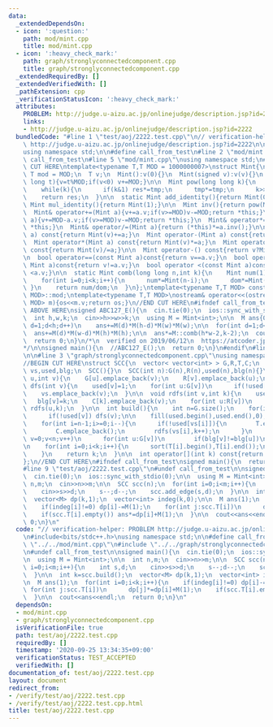 ```yaml
---
data:
  _extendedDependsOn:
  - icon: ':question:'
    path: mod/mint.cpp
    title: mod/mint.cpp
  - icon: ':heavy_check_mark:'
    path: graph/stronglyconnectedcomponent.cpp
    title: graph/stronglyconnectedcomponent.cpp
  _extendedRequiredBy: []
  _extendedVerifiedWith: []
  _pathExtension: cpp
  _verificationStatusIcon: ':heavy_check_mark:'
  attributes:
    PROBLEM: http://judge.u-aizu.ac.jp/onlinejudge/description.jsp?id=2222
    links:
    - http://judge.u-aizu.ac.jp/onlinejudge/description.jsp?id=2222
  bundledCode: "#line 1 \"test/aoj/2222.test.cpp\"\n// verification-helper: PROBLEM\
    \ http://judge.u-aizu.ac.jp/onlinejudge/description.jsp?id=2222\n\n#include<bits/stdc++.h>\n\
    using namespace std;\n\n#define call_from_test\n#line 2 \"mod/mint.cpp\"\n\n#ifndef\
    \ call_from_test\n#line 5 \"mod/mint.cpp\"\nusing namespace std;\n#endif\n\n//BEGIN\
    \ CUT HERE\ntemplate<typename T,T MOD = 1000000007>\nstruct Mint{\n  static constexpr\
    \ T mod = MOD;\n  T v;\n  Mint():v(0){}\n  Mint(signed v):v(v){}\n  Mint(long\
    \ long t){v=t%MOD;if(v<0) v+=MOD;}\n\n  Mint pow(long long k){\n    Mint res(1),tmp(v);\n\
    \    while(k){\n      if(k&1) res*=tmp;\n      tmp*=tmp;\n      k>>=1;\n    }\n\
    \    return res;\n  }\n\n  static Mint add_identity(){return Mint(0);}\n  static\
    \ Mint mul_identity(){return Mint(1);}\n\n  Mint inv(){return pow(MOD-2);}\n\n\
    \  Mint& operator+=(Mint a){v+=a.v;if(v>=MOD)v-=MOD;return *this;}\n  Mint& operator-=(Mint\
    \ a){v+=MOD-a.v;if(v>=MOD)v-=MOD;return *this;}\n  Mint& operator*=(Mint a){v=1LL*v*a.v%MOD;return\
    \ *this;}\n  Mint& operator/=(Mint a){return (*this)*=a.inv();}\n\n  Mint operator+(Mint\
    \ a) const{return Mint(v)+=a;}\n  Mint operator-(Mint a) const{return Mint(v)-=a;}\n\
    \  Mint operator*(Mint a) const{return Mint(v)*=a;}\n  Mint operator/(Mint a)\
    \ const{return Mint(v)/=a;}\n\n  Mint operator-() const{return v?Mint(MOD-v):Mint(v);}\n\
    \n  bool operator==(const Mint a)const{return v==a.v;}\n  bool operator!=(const\
    \ Mint a)const{return v!=a.v;}\n  bool operator <(const Mint a)const{return v\
    \ <a.v;}\n\n  static Mint comb(long long n,int k){\n    Mint num(1),dom(1);\n\
    \    for(int i=0;i<k;i++){\n      num*=Mint(n-i);\n      dom*=Mint(i+1);\n   \
    \ }\n    return num/dom;\n  }\n};\ntemplate<typename T,T MOD> constexpr T Mint<T,\
    \ MOD>::mod;\ntemplate<typename T,T MOD>\nostream& operator<<(ostream &os,Mint<T,\
    \ MOD> m){os<<m.v;return os;}\n//END CUT HERE\n#ifndef call_from_test\n\n//INSERT\
    \ ABOVE HERE\nsigned ABC127_E(){\n  cin.tie(0);\n  ios::sync_with_stdio(0);\n\n\
    \  int h,w,k;\n  cin>>h>>w>>k;\n  using M = Mint<int>;\n\n  M ans{0};\n  for(int\
    \ d=1;d<h;d++)\n    ans+=M(d)*M(h-d)*M(w)*M(w);\n\n  for(int d=1;d<w;d++)\n  \
    \  ans+=M(d)*M(w-d)*M(h)*M(h);\n\n  ans*=M::comb(h*w-2,k-2);\n  cout<<ans<<endl;\n\
    \  return 0;\n}\n/*\n  verified on 2019/06/12\n  https://atcoder.jp/contests/abc127/tasks/abc127_e\n\
    */\n\nsigned main(){\n  //ABC127_E();\n  return 0;\n}\n#endif\n#line 1 \"graph/stronglyconnectedcomponent.cpp\"\
    \n\n#line 3 \"graph/stronglyconnectedcomponent.cpp\"\nusing namespace std;\n#endif\n\
    //BEGIN CUT HERE\nstruct SCC{\n  vector< vector<int> > G,R,T,C;\n  vector<int>\
    \ vs,used,blg;\n  SCC(){}\n  SCC(int n):G(n),R(n),used(n),blg(n){}\n\n  void add_edge(int\
    \ u,int v){\n    G[u].emplace_back(v);\n    R[v].emplace_back(u);\n  }\n\n  void\
    \ dfs(int v){\n    used[v]=1;\n    for(int u:G[v])\n      if(!used[u]) dfs(u);\n\
    \    vs.emplace_back(v);\n  }\n\n  void rdfs(int v,int k){\n    used[v]=1;\n \
    \   blg[v]=k;\n    C[k].emplace_back(v);\n    for(int u:R[v])\n      if(!used[u])\
    \ rdfs(u,k);\n  }\n\n  int build(){\n    int n=G.size();\n    for(int v=0;v<n;v++)\n\
    \      if(!used[v]) dfs(v);\n\n    fill(used.begin(),used.end(),0);\n    int k=0;\n\
    \    for(int i=n-1;i>=0;i--){\n      if(!used[vs[i]]){\n        T.emplace_back();\n\
    \        C.emplace_back();\n        rdfs(vs[i],k++);\n      }\n    }\n\n    for(int\
    \ v=0;v<n;v++)\n      for(int u:G[v])\n        if(blg[v]!=blg[u])\n          T[blg[v]].push_back(blg[u]);\n\
    \n    for(int i=0;i<k;i++){\n      sort(T[i].begin(),T[i].end());\n      T[i].erase(unique(T[i].begin(),T[i].end()),T[i].end());\n\
    \    }\n    return k;\n  }\n\n  int operator[](int k) const{return blg[k];}\n\
    };\n//END CUT HERE\n#ifndef call_from_test\nsigned main(){\n  return 0;\n}\n#endif\n\
    #line 9 \"test/aoj/2222.test.cpp\"\n#undef call_from_test\n\nsigned main(){\n\
    \  cin.tie(0);\n  ios::sync_with_stdio(0);\n\n  using M = Mint<int>;\n\n  int\
    \ n,m;\n  cin>>n>>m;\n\n  SCC scc(n);\n  for(int i=0;i<m;i++){\n    int s,d;\n\
    \    cin>>s>>d;\n    s--;d--;\n    scc.add_edge(s,d);\n  }\n\n  int k=scc.build();\n\
    \  vector<M> dp(k,1);\n  vector<int> indeg(k,0);\n\n  M ans(1);\n  for(int i=0;i<k;i++){\n\
    \    if(indeg[i]!=0) dp[i]-=M(1);\n    for(int j:scc.T[i])\n      dp[j]*=dp[i]+M(1);\n\
    \    if(scc.T[i].empty()) ans*=dp[i]+M(1);\n  }\n\n  cout<<ans<<endl;\n  return\
    \ 0;\n}\n"
  code: "// verification-helper: PROBLEM http://judge.u-aizu.ac.jp/onlinejudge/description.jsp?id=2222\n\
    \n#include<bits/stdc++.h>\nusing namespace std;\n\n#define call_from_test\n#include\
    \ \"../../mod/mint.cpp\"\n#include \"../../graph/stronglyconnectedcomponent.cpp\"\
    \n#undef call_from_test\n\nsigned main(){\n  cin.tie(0);\n  ios::sync_with_stdio(0);\n\
    \n  using M = Mint<int>;\n\n  int n,m;\n  cin>>n>>m;\n\n  SCC scc(n);\n  for(int\
    \ i=0;i<m;i++){\n    int s,d;\n    cin>>s>>d;\n    s--;d--;\n    scc.add_edge(s,d);\n\
    \  }\n\n  int k=scc.build();\n  vector<M> dp(k,1);\n  vector<int> indeg(k,0);\n\
    \n  M ans(1);\n  for(int i=0;i<k;i++){\n    if(indeg[i]!=0) dp[i]-=M(1);\n   \
    \ for(int j:scc.T[i])\n      dp[j]*=dp[i]+M(1);\n    if(scc.T[i].empty()) ans*=dp[i]+M(1);\n\
    \  }\n\n  cout<<ans<<endl;\n  return 0;\n}\n"
  dependsOn:
  - mod/mint.cpp
  - graph/stronglyconnectedcomponent.cpp
  isVerificationFile: true
  path: test/aoj/2222.test.cpp
  requiredBy: []
  timestamp: '2020-09-25 13:34:35+09:00'
  verificationStatus: TEST_ACCEPTED
  verifiedWith: []
documentation_of: test/aoj/2222.test.cpp
layout: document
redirect_from:
- /verify/test/aoj/2222.test.cpp
- /verify/test/aoj/2222.test.cpp.html
title: test/aoj/2222.test.cpp
---
```


